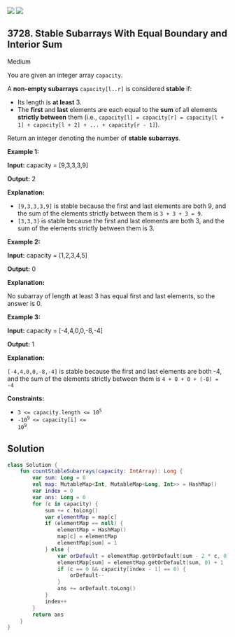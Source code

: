 [![](https://img.shields.io/github/stars/javadev/LeetCode-in-Kotlin?label=Stars&style=flat-square)](https://github.com/javadev/LeetCode-in-Kotlin)
[![](https://img.shields.io/github/forks/javadev/LeetCode-in-Kotlin?label=Fork%20me%20on%20GitHub%20&style=flat-square)](https://github.com/javadev/LeetCode-in-Kotlin/fork)

## 3728\. Stable Subarrays With Equal Boundary and Interior Sum

Medium

You are given an integer array `capacity`.

A **non-empty subarrays** `capacity[l..r]` is considered **stable** if:

*   Its length is **at least** 3.
*   The **first** and **last** elements are each equal to the **sum** of all elements **strictly between** them (i.e., `capacity[l] = capacity[r] = capacity[l + 1] + capacity[l + 2] + ... + capacity[r - 1]`).

Return an integer denoting the number of **stable subarrays**.

**Example 1:**

**Input:** capacity = [9,3,3,3,9]

**Output:** 2

**Explanation:**

*   `[9,3,3,3,9]` is stable because the first and last elements are both 9, and the sum of the elements strictly between them is `3 + 3 + 3 = 9`.
*   `[3,3,3]` is stable because the first and last elements are both 3, and the sum of the elements strictly between them is 3.

**Example 2:**

**Input:** capacity = [1,2,3,4,5]

**Output:** 0

**Explanation:**

No subarray of length at least 3 has equal first and last elements, so the answer is 0.

**Example 3:**

**Input:** capacity = [-4,4,0,0,-8,-4]

**Output:** 1

**Explanation:**

`[-4,4,0,0,-8,-4]` is stable because the first and last elements are both -4, and the sum of the elements strictly between them is `4 + 0 + 0 + (-8) = -4`

**Constraints:**

*   <code>3 <= capacity.length <= 10<sup>5</sup></code>
*   <code>-10<sup>9</sup> <= capacity[i] <= 10<sup>9</sup></code>

## Solution

```kotlin
class Solution {
    fun countStableSubarrays(capacity: IntArray): Long {
        var sum: Long = 0
        val map: MutableMap<Int, MutableMap<Long, Int>> = HashMap()
        var index = 0
        var ans: Long = 0
        for (c in capacity) {
            sum += c.toLong()
            var elementMap = map[c]
            if (elementMap == null) {
                elementMap = HashMap()
                map[c] = elementMap
                elementMap[sum] = 1
            } else {
                var orDefault = elementMap.getOrDefault(sum - 2 * c, 0)
                elementMap[sum] = elementMap.getOrDefault(sum, 0) + 1
                if (c == 0 && capacity[index - 1] == 0) {
                    orDefault--
                }
                ans += orDefault.toLong()
            }
            index++
        }
        return ans
    }
}
```